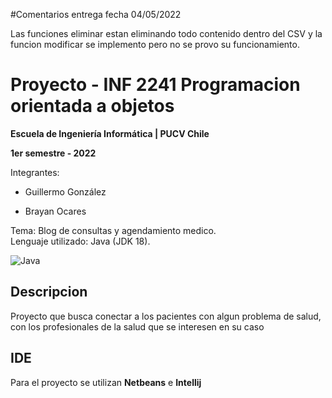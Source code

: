 #Comentarios entrega fecha 04/05/2022

Las funciones eliminar estan eliminando todo contenido dentro del CSV y la funcion modificar se implemento pero no se provo su funcionamiento.

# Proyecto - INF 2241 Programacion orientada a objetos

****Escuela de Ingeniería Informática | PUCV Chile****

****1er semestre - 2022****

Integrantes:


* Guillermo González

* Brayan Ocares

Tema: Blog de consultas y agendamiento medico.<br />
Lenguaje utilizado: Java (JDK 18).<br />

![Java][java-badge]

## Descripcion

Proyecto que busca conectar a los pacientes con algun problema de salud, con los profesionales de la salud que se interesen en su caso

## IDE

Para el proyecto se utilizan **Netbeans** e **Intellij**



[java-badge]: https://camo.githubusercontent.com/f6c777e8c5c9ae4a6331664dab0a10c4cc3a1895ac3ababcc39b53058ba145d2/68747470733a2f2f696d672e736869656c64732e696f2f7374617469632f76313f7374796c653d666f722d7468652d6261646765266d6573736167653d4a61766126636f6c6f723d303037333936266c6f676f3d4a617661266c6f676f436f6c6f723d464646464646266c6162656c3d
